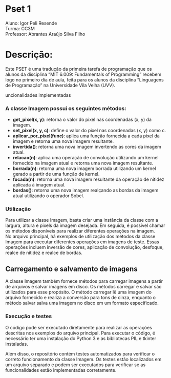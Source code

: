 # Pset 1
Aluno: Igor Peli Resende  
Turma: CC3M  
Professor: Abrantes Araújo Silva Filho  

# Descrição:
Este PSET é uma tradução da primeira tarefa de programação que os alunos da
disciplina “MIT 6.009: Fundamentals of Programming” recebem logo no primeiro
dia de aula, feita para os alunos da disciplina “Linguagens de Programação” na
Universidade Vila Velha (UVV).

uncionalidades implementadas

### A classe Imagem possui os seguintes métodos:
- **get_pixel(x, y)**: retorna o valor do pixel nas coordenadas (x, y) da imagem.  
- **set_pixel(x, y, c)**: define o valor do pixel nas coordenadas (x, y) como c.  
- **aplicar_por_pixel(func)**: aplica uma função fornecida a cada pixel da imagem e retorna uma nova imagem resultante.  
- **invertida()**: retorna uma nova imagem invertendo as cores da imagem atual.  
- **relacao(n)**: aplica uma operação de convolução utilizando um kernel fornecido na imagem atual e retorna uma nova imagem resultante.  
- **borrada(n)**: retorna uma nova imagem borrada utilizando um kernel gerado a partir de uma função de kernel.  
- **focada(n)**: retorna uma nova imagem resultante da operação de nitidez aplicada à imagem atual.  
- **bordas()**: retorna uma nova imagem realçando as bordas da imagem atual utilizando o operador Sobel.  

### Utilização

Para utilizar a classe Imagem, basta criar uma instância da classe com a largura, altura e pixels da imagem desejada. Em seguida, é possível chamar os métodos disponíveis para realizar diferentes operações na imagem.  
No arquivo principal, há exemplos de utilização dos métodos da classe Imagem para executar diferentes operações em imagens de teste. Essas operações incluem inversão de cores, aplicação de convolução, desfoque, realce de nitidez e realce de bordas.

## Carregamento e salvamento de imagens

A classe Imagem também fornece métodos para carregar imagens a partir de arquivos e salvar imagens em disco. Os métodos carregar e salvar são utilizados para esse propósito. O método carregar lê uma imagem do arquivo fornecido e realiza a conversão para tons de cinza, enquanto o método salvar salva uma imagem no disco em um formato especificado.  

### Execução e testes

O código pode ser executado diretamente para realizar as operações descritas nos exemplos do arquivo principal. Para executar o código, é necessário ter uma instalação do Python 3 e as bibliotecas PIL e tkinter instaladas.  

Além disso, o repositório contém testes automatizados para verificar o correto funcionamento da classe Imagem. Os testes estão localizados em um arquivo separado e podem ser executados para verificar se as funcionalidades estão implementadas corretamente.  
